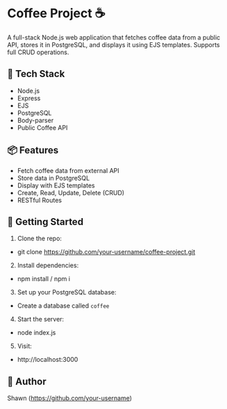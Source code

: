 # Coffee Project ☕️

A full-stack Node.js web application that fetches coffee data from a public API, stores it in PostgreSQL, and displays it using EJS templates. Supports full CRUD operations.

## 🔧 Tech Stack

- Node.js
- Express
- EJS
- PostgreSQL
- Body-parser
- Public Coffee API

## 📦 Features

- Fetch coffee data from external API
- Store data in PostgreSQL
- Display with EJS templates
- Create, Read, Update, Delete (CRUD)
- RESTful Routes

## 🚀 Getting Started

1. Clone the repo:
- git clone https://github.com/your-username/coffee-project.git

2. Install dependencies:
- npm install / npm i

3. Set up your PostgreSQL database:
- Create a database called `coffee`

4. Start the server:
- node index.js

5. Visit:
- http://localhost:3000


## 🙌 Author

Shawn (https://github.com/your-username)

